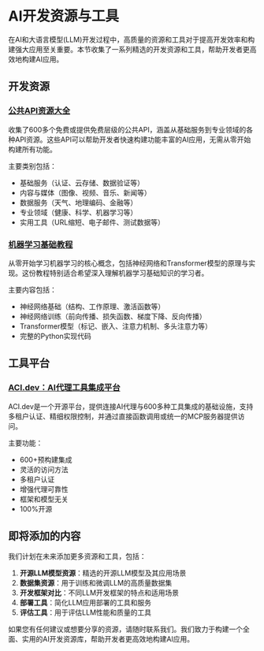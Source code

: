 # AI开发资源与工具

在AI和大语言模型(LLM)开发过程中，高质量的资源和工具对于提高开发效率和构建强大应用至关重要。本节收集了一系列精选的开发资源和工具，帮助开发者更高效地构建AI应用。

## 开发资源

### [公共API资源大全](./public-apis.md)

收集了600多个免费或提供免费层级的公共API，涵盖从基础服务到专业领域的各种API资源。这些API可以帮助开发者快速构建功能丰富的AI应用，无需从零开始构建所有功能。

主要类别包括：
- 基础服务（认证、云存储、数据验证等）
- 内容与媒体（图像、视频、音乐、新闻等）
- 数据服务（天气、地理编码、金融等）
- 专业领域（健康、科学、机器学习等）
- 实用工具（URL缩短、电子邮件、测试数据等）

### [机器学习基础教程](./machine-learning-basics.md)

从零开始学习机器学习的核心概念，包括神经网络和Transformer模型的原理与实现。这份教程特别适合希望深入理解机器学习基础知识的学习者。

主要内容包括：
- 神经网络基础（结构、工作原理、激活函数等）
- 神经网络训练（前向传播、损失函数、梯度下降、反向传播）
- Transformer模型（标记、嵌入、注意力机制、多头注意力等）
- 完整的Python实现代码

## 工具平台

### [ACI.dev：AI代理工具集成平台](../tools/aci-platform.md)

ACI.dev是一个开源平台，提供连接AI代理与600多种工具集成的基础设施，支持多租户认证、精细权限控制，并通过直接函数调用或统一的MCP服务器提供访问。

主要功能：
- 600+预构建集成
- 灵活的访问方法
- 多租户认证
- 增强代理可靠性
- 框架和模型无关
- 100%开源

## 即将添加的内容

我们计划在未来添加更多资源和工具，包括：

1. **开源LLM模型资源**：精选的开源LLM模型及其应用场景
2. **数据集资源**：用于训练和微调LLM的高质量数据集
3. **开发框架对比**：不同LLM开发框架的特点和适用场景
4. **部署工具**：简化LLM应用部署的工具和服务
5. **评估工具**：用于评估LLM性能和质量的工具

如果您有任何建议或想要分享的资源，请随时联系我们。我们致力于构建一个全面、实用的AI开发资源库，帮助开发者更高效地构建AI应用。
